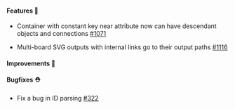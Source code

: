#### Features 🚀

- Container with constant key near attribute now can have descendant objects and connections [#1071](https://github.com/terrastruct/d2/pull/1071)

- Multi-board SVG outputs with internal links go to their output paths [#1116](https://github.com/terrastruct/d2/pull/1116)

#### Improvements 🧹

#### Bugfixes ⛑️

- Fix a bug in ID parsing [#322](https://github.com/terrastruct/d2/issues/322)
